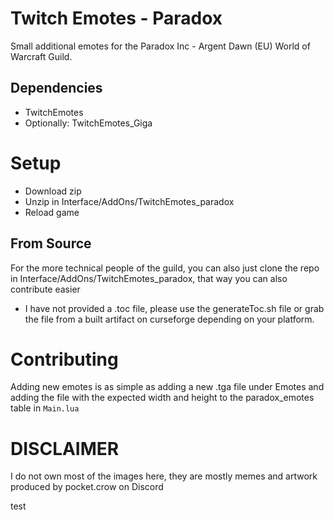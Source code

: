 # Twitch Emotes - Paradox
Small additional emotes for the Paradox Inc - Argent Dawn (EU) World of Warcraft Guild.

## Dependencies
* TwitchEmotes
* Optionally: TwitchEmotes_Giga

# Setup
* Download zip
* Unzip in Interface/AddOns/TwitchEmotes_paradox
* Reload game

## From Source
For the more technical people of the guild, you can also just clone the repo in Interface/AddOns/TwitchEmotes_paradox, that way you can also contribute easier
* I have not provided a .toc file, please use the generateToc.sh file or grab the file from a built artifact on curseforge depending on your platform.

# Contributing
Adding new emotes is as simple as adding a new .tga file under Emotes and adding the file with the expected width and height to the paradox_emotes table in `Main.lua`

# DISCLAIMER
I do not own most of the images here, they are mostly memes and artwork produced by pocket.crow on Discord

test
